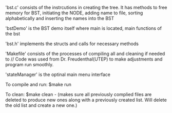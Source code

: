 'bst.c' consists of the instrcutions in creating the tree. It has methods
to free memory for BST, initiating the NODE, adding name to file, sorting alphabetically and inserting the names into the BST

'bstDemo' is the BST demo itself where main is located, main functions of the bst

'bst.h' implements the structs and calls for necessary methods

'Makefile' consists of the processes of compiling all and cleaning if needed to
	  // Code was used from Dr. Freudenthal(UTEP) to make adjustments
	   and program run smoothly.

'stateManager' is the optinal main menu interface


To compile and run:
   $make run

To clean:
   $make clean
   	 - (makes sure all previously complied files are deleted to produce new ones along with a previously created list. Will delete the old list and create a new one.)


